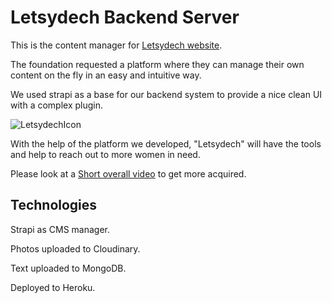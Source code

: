 # Letsydech Backend Server

This is the content manager for [Letsydech website](https://letsydech-site.herokuapp.com/).

The foundation requested a platform where they can manage their own content on the fly in an easy and intuitive way.

We used strapi as a base for our backend system to provide a nice clean UI with a complex plugin.

![LetsydechIcon](https://res.cloudinary.com/dmezfnuzk/image/upload/v1598885823/starpiAboutUsExamplepng_lrpzv0.png "LetsydechIcon")

With the help of the platform we developed, "Letsydech" will have the tools and help to reach out to more women in need.

Please look at a [Short overall video](https://drive.google.com/file/d/1Fs_J_8S1WcqCWBZD4je7EF-nxmRiwtWN/view) to get more acquired.


## Technologies

Strapi as CMS manager.

Photos uploaded to Cloudinary.

Text uploaded to MongoDB.

Deployed to Heroku.